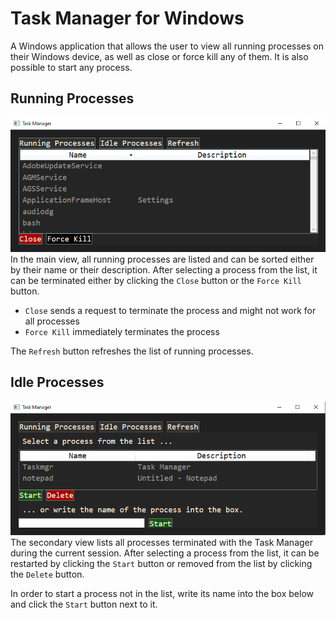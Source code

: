 # Task Manager for Windows

A Windows application that allows the user to view all running processes on their Windows device, as well as close or force kill any of them. It is also possible to start any process.

## Running Processes
![Running Processes](https://github.com/MartinTaTTe/windows-task-manager/blob/master/media/running_processes.png)
In the main view, all running processes are listed and can be sorted either by their name or their description. After selecting a process from the list, it can be terminated either by clicking the `Close` button or the `Force Kill` button.
- `Close` sends a request to terminate the process and might not work for all processes
- `Force Kill` immediately terminates the process

The `Refresh` button refreshes the list of running processes.

## Idle Processes
![Idle Processes](https://github.com/MartinTaTTe/windows-task-manager/blob/master/media/idle_processes.png)
The secondary view lists all processes terminated with the Task Manager during the current session. After selecting a process from the list, it can be restarted by clicking the `Start` button or removed from the list by clicking the `Delete` button.

In order to start a process not in the list, write its name into the box below and click the `Start` button next to it.